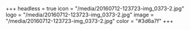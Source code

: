 +++
headless = true
icon = "/media/20160712-123723-img_0373-2.jpg"
logo = "/media/20160712-123723-img_0373-2.jpg"
image = "/media/20160712-123723-img_0373-2.jpg"
color = "#3d6a7f"
+++

